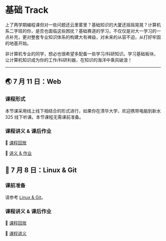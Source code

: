 # 基础 Track

上了两学期编程课但对一些问题还云里雾里？基础知识的大厦还摇摇晃晃？计算机系二字班的你，是否也面临这些困扰？基础赛道的学习，不仅仅是对大一学习的一点补充，更对整套专业知识体系的构建大有裨益，对未来的从容不迫，从打好牢固的地基开始。

非计算机专业的同学，想必也很希望多配备一些学习/科研知识。学习基础板块，让计算机知识成为你的工作/科研利器，在知识的海洋中乘风破浪！

---

## 🌏 7 月 11 日：Web

### 课程形式

本节课采用线上线下相结合的形式进行，如果你在清华大学，欢迎携带电脑到新水 325 线下听课。本节课程无需课前准备。

### 课程讲义 & 课后作业

🎥 [课程回放](https://www.bilibili.com/video/BV1n8411D7TS/)

📄 [讲义 & 作业](../pdfs/web-handout.pdf)

## 🎉 7 月 8 日：Linux & Git

### 课前准备

请参考 [Linux & Git](linux/#_1)。

### 课程讲义 & 课后作业

🎥 [课程回放](https://www.bilibili.com/video/BV1DN411m74Q)

📄 [课程讲义](../pdfs/linux-handout.pdf)